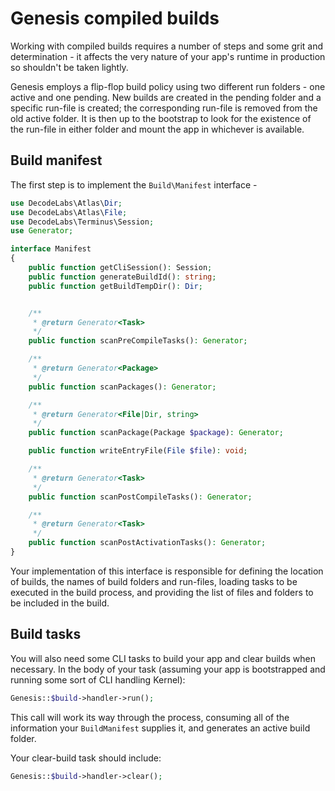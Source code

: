 # Genesis compiled builds

Working with compiled builds requires a number of steps and some grit and determination - it affects the very nature of your app's runtime in production so shouldn't be taken lightly.

Genesis employs a flip-flop build policy using two different run folders - one active and one pending. New builds are created in the pending folder and a specific run-file is created; the corresponding run-file is removed from the old active folder. It is then up to the bootstrap to look for the existence of the run-file in either folder and mount the app in whichever is available.

## Build manifest

The first step is to implement the `Build\Manifest` interface -

```php
use DecodeLabs\Atlas\Dir;
use DecodeLabs\Atlas\File;
use DecodeLabs\Terminus\Session;
use Generator;

interface Manifest
{
    public function getCliSession(): Session;
    public function generateBuildId(): string;
    public function getBuildTempDir(): Dir;


    /**
     * @return Generator<Task>
     */
    public function scanPreCompileTasks(): Generator;

    /**
     * @return Generator<Package>
     */
    public function scanPackages(): Generator;

    /**
     * @return Generator<File|Dir, string>
     */
    public function scanPackage(Package $package): Generator;

    public function writeEntryFile(File $file): void;

    /**
     * @return Generator<Task>
     */
    public function scanPostCompileTasks(): Generator;

    /**
     * @return Generator<Task>
     */
    public function scanPostActivationTasks(): Generator;
}
```

Your implementation of this interface is responsible for defining the location of builds, the names of build folders and run-files, loading tasks to be executed in the build process, and providing the list of files and folders to be included in the build.


## Build tasks

You will also need some CLI tasks to build your app and clear builds when necessary.
In the body of your task (assuming your app is bootstrapped and running some sort of CLI handling Kernel):

```php
Genesis::$build->handler->run();
```

This call will work its way through the process, consuming all of the information your `BuildManifest` supplies it, and generates an active build folder.

Your clear-build task should include:

```php
Genesis::$build->handler->clear();
```
